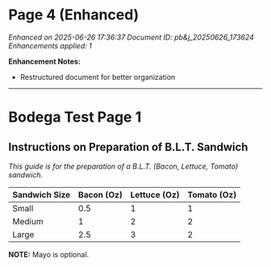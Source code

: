 # Page 4 (Enhanced)

*Enhanced on 2025-06-26 17:36:37*
*Document ID: pb&j_20250626_173624*
*Enhancements applied: 1*

**Enhancement Notes:**
- Restructured document for better organization

---

# Bodega Test Page 1
## Instructions on Preparation of B.L.T. Sandwich

*This guide is for the preparation of a B.L.T. (Bacon, Lettuce, Tomato) sandwich.*

| Sandwich Size | Bacon (Oz) | Lettuce (Oz) | Tomato (Oz) |
| ------------- | ---------- | ------------ | ----------- |
| Small         | 0.5        | 1            | 1           |
| Medium        | 1          | 2            | 2           |
| Large         | 2.5        | 3            | 2           |

**NOTE:** Mayo is optional.
